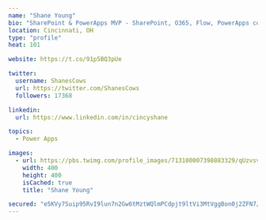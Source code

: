 ```yaml
---
name: "Shane Young"
bio: "SharePoint & PowerApps MVP - SharePoint, O365, Flow, PowerApps consulting? @PowerApps911 | Pure Snark? You found it."
location: Cincinnati, OH
type: "profile"
heat: 101

website: https://t.co/91p5BQ3pUe

twitter:
  username: ShanesCows
  url: https://twitter.com/ShanesCows
  followers: 17368

linkedin:
  url: https://www.linkedin.com/in/cincyshane

topics:
  - Power Apps

images:
  - url: https://pbs.twimg.com/profile_images/713100007398883329/qUzvsvQ3_400x400.jpg
    width: 400
    height: 400
    isCached: true
    title: "Shane Young"

secured: "e5KVy7Suip95RvI9lun7n2Gw6tMztWQlmPCdpjt9ltVi3MtVggBon0j2ZFN7/YB3rwutCr4zYYNROfslPj5eI/LS8b51JuJXPEQ+66AaW2P2QDV8/ceSrEIs+zxvMcM3zHZ/98g0mT7PO2Ev3m3h9zg5PzBr4YXkYk+DeL9gkd8jKaS69uVsCI885WWI/GqQOWTmj1YQ6tFV5dtQagsQBxGsNmGU0NAzGkg30N2lbWsyLY7Tb9Qpzgwy38Dehzs8ZY3Ut3UYGK80m/tbMAPOPHAXEcleoQ3BHzLOwjCkPkfFMbXCxdtxfNLKLIS7SWKTtniVNd/CuI7Dj+R+7CmRhdjt1kto/cj6xkeOyW5XhB/PAiGgFF0bGxf58bUDwV054kAvnPuiu9G2MR7f3KVcX9Yuo63ZD6bABKsfVaiJdGw=;Uu3E3jipAEeXQFnbNx6mRg=="
---
```


